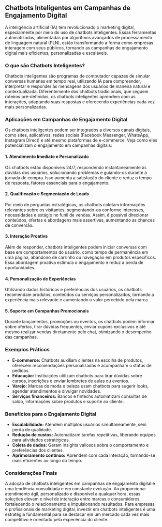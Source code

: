 
## Chatbots Inteligentes em Campanhas de Engajamento Digital

A inteligência artificial (IA) tem revolucionado o marketing digital, especialmente por meio do uso de chatbots inteligentes. Essas ferramentas automatizadas, alimentadas por algoritmos avançados de processamento de linguagem natural (PLN), estão transformando a forma como empresas interagem com seus públicos, tornando as campanhas de engajamento digital mais eficientes, personalizadas e escaláveis.

### O que são Chatbots Inteligentes?

Chatbots inteligentes são programas de computador capazes de simular conversas humanas em tempo real, utilizando IA para compreender, interpretar e responder às mensagens dos usuários de maneira natural e contextualizada. Diferentemente dos chatbots tradicionais, que seguem roteiros pré-definidos, os chatbots inteligentes aprendem com as interações, adaptando suas respostas e oferecendo experiências cada vez mais personalizadas.

### Aplicações em Campanhas de Engajamento Digital

Os chatbots inteligentes podem ser integrados a diversos canais digitais, como sites, aplicativos, redes sociais (Facebook Messenger, WhatsApp, Instagram Direct) e até mesmo plataformas de e-commerce. Veja como eles potencializam o engajamento em campanhas digitais:

#### 1. Atendimento Imediato e Personalizado

Os chatbots estão disponíveis 24/7, respondendo instantaneamente às dúvidas dos usuários, solucionando problemas e guiando-os durante a jornada de compra. Isso aumenta a satisfação do cliente e reduz o tempo de resposta, fatores essenciais para o engajamento.

#### 2. Qualificação e Segmentação de Leads

Por meio de perguntas estratégicas, os chatbots coletam informações relevantes sobre os visitantes, segmentando-os conforme interesses, necessidades e estágio no funil de vendas. Assim, é possível direcionar conteúdos, ofertas e abordagens mais assertivas, aumentando as chances de conversão.

#### 3. Interação Proativa

Além de responder, chatbots inteligentes podem iniciar conversas com base em comportamentos do usuário, como tempo de permanência em uma página, abandono de carrinho ou navegação em produtos específicos. Essa abordagem proativa estimula o engajamento e reduz a perda de oportunidades.

#### 4. Personalização de Experiências

Utilizando dados históricos e preferências dos usuários, os chatbots recomendam produtos, conteúdos ou serviços personalizados, tornando a experiência mais relevante e aumentando o valor percebido pela marca.

#### 5. Suporte em Campanhas Promocionais

Durante lançamentos, promoções ou eventos, os chatbots podem informar sobre ofertas, tirar dúvidas frequentes, enviar cupons exclusivos e até mesmo realizar vendas diretamente pelo chat, otimizando o desempenho das campanhas.

### Exemplos Práticos

- **E-commerce:** Chatbots auxiliam clientes na escolha de produtos, oferecem recomendações personalizadas e acompanham o status de pedidos.
- **Educação:** Instituições utilizam chatbots para tirar dúvidas sobre cursos, inscrições e enviar lembretes de aulas ou eventos.
- **Varejo:** Marcas de moda e beleza usam chatbots para sugerir looks, agendar atendimentos e divulgar novidades.
- **Serviços financeiros:** Bancos e fintechs automatizam consultas de saldo, informações sobre produtos e suporte ao cliente.

### Benefícios para o Engajamento Digital

- **Escalabilidade:** Atendem múltiplos usuários simultaneamente, sem perda de qualidade.
- **Redução de custos:** Automatizam tarefas repetitivas, liberando equipes para atividades estratégicas.
- **Coleta de dados:** Geram insights valiosos sobre o comportamento e preferências dos clientes.
- **Aprimoramento contínuo:** Aprendem com cada interação, tornando-se mais eficientes ao longo do tempo.

### Considerações Finais

A adoção de chatbots inteligentes em campanhas de engajamento digital é uma tendência consolidada e em constante evolução. Ao proporcionar atendimento ágil, personalizado e disponível a qualquer hora, essas soluções elevam o nível de interação entre marcas e consumidores, fortalecendo o relacionamento e impulsionando resultados. Para empresas e profissionais de marketing digital, investir em chatbots inteligentes é uma estratégia fundamental para se destacar em um mercado cada vez mais competitivo e orientado pela experiência do cliente.
```
